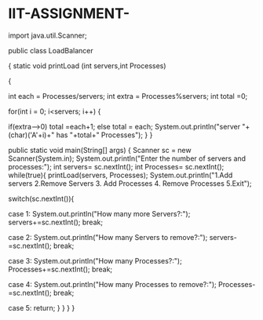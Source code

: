 # IIT-ASSIGNMENT-

import java.util.Scanner;

public class LoadBalancer

 {
static void printLoad (int servers,int Processes)

{

int each = Processes/servers;
int extra = Processes%servers;
int total =0;

for(int i = 0; i<servers; i++)
{

if(extra-->0) total =each+1;
else total = each;
System.out.println("server "+(char)('A'+i)+" has "+total+" Processes");
  }
 }

public static void main(String[] args)
{
 Scanner sc = new Scanner(System.in);
System.out.println("Enter the number of servers and processes:");
int servers= sc.nextInt();
int Processes= sc.nextInt();
while(true){
printLoad(servers, Processes);
System.out.println("1.Add servers 2.Remove Servers 3. Add Processes 4. Remove Processes 5.Exit");

switch(sc.nextInt()){

case 1:
System.out.println("How many more Servers?:");
                    servers+=sc.nextInt();
break;


case 2:
System.out.println("How many Servers to remove?:");
                    servers-=sc.nextInt();
break;


case 3:
System.out.println("How many Processes?:");
                    Processes+=sc.nextInt();
break;


case 4:
System.out.println("How many Processes to remove?:");
                    Processes-=sc.nextInt();
break;


case 5:
return;
            }
        }
    }
}

